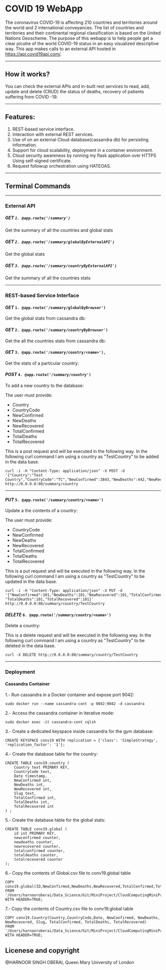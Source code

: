 # COVID 19 WebApp
The coronavirus COVID-19 is affecting 210 countries and territories around the world and 2 international conveyances. The list of countries and territories and their continental regional classification is based on the United Nations Geoscheme. The purpose of this webapp is to help people get a clear picutre of the world COVID-19 status in an easy visualized descriptive way. This app makes calls to an external API hosted in https://api.covid19api.com/. 

---

## How it works?

You can check the external APIs and in-built rest services to read, add, update and delete (CRUD) the status of deaths, recovery of patients suffering from COVID -19.

---
## Features:

1. REST-based service interface.
2. Interaction with external REST services.
3. Use of on an external Cloud database(cassandra db) for persisting information. 
4. Support for cloud scalability, deployment in a container environment.
5. Cloud security awareness by running my flask application over HTTPS Using self-signed certificate.
6. Request followup orchestration using HATEOAS.

---

## Terminal Commands

---

### External API

##### *GET* `1. @app.route('/summary')`
Get the summary of all the countries and global stats

##### *GET*  `2. @app.route('/summary/globalByExternalAPI')`
Get the global stats

##### *GET*  `3. @app.route('/summary/countryByExternalAPI')`
Get the summary of all the countries  stats

---
### REST-based Service Interface

#### *GET*  `1. @app.route('/summary/globalByBrowser')`

Get the global stats from cassandra db:

#### *GET*  `2. @app.route('/summary/countryByBrowser')`

Get the all the countries stats from cassandra db:

#### *GET*  `3. @app.route('/summary/country/<name>'),`

Get the stats of a particular country:

#### *POST*  `4. @app.route('/summary/country')`

To add a new country to the database:

The user must provide:
* Country
* CountryCode
* NewConfirmed
* NewDeaths
* NewRecovered
* TotalConfirmed
* TotalDeaths
* TotalRecovered

This is a post request and will be executed in the following way. In the following curl command I am using a country as "TestCountry" to be added in the data base.
```
curl -i -H "Content-Type: application/json" -X POST -d '{"Country":"Test Country","CountryCode":"TC","NewConfirmed":3843,"NewDeaths":442,"NewRecovered":58,"TotalConfirmed":52279,"TotalDeaths":5385,"TotalRecovered":287}' http://0.0.0.0:80/summary/country
```
----

#### *PUT* `5. @app.route('/summary/country/<name>')`

Update a the contents of a country:

The user must provide:
* CountryCode
* NewConfirmed
* NewDeaths
* NewRecovered
* TotalConfirmed
* TotalDeaths
* TotalRecovered

This is a put request and will be executed in the following way. In the following curl command I am using a country as "TestCountry" to be updated in the data base.

```
curl -i -H "Content-Type: application/json" -X PUT -d '{"NewConfirmed":101,"NewDeaths":101,"NewRecovered":101,"TotalConfirmed":101,
"TotalDeaths":101,"TotalRecovered":101}' http://0.0.0.0:80/summary/country/TestCountry
```

#### *DELETE* `6. @app.route('/summary/country/<name>')`

Delete a country:

This is a delete request and will be executed in the following way. In the following curl command I am using a country as "TestCountry" to be deleted in the data base.

```
curl -X DELETE http://0.0.0.0:80/summary/country/TestCountry
```

---


### Deployment

#### Cassandra Container 

1.- Run cassandra in a Docker container and expose port 9042:
```
sudo docker run --name cassandra-cont -p 9042:9042 -d cassandra
```

2.- Access the cassandra container in iterative mode:
```
sudo docker exec -it cassandra-cont cqlsh
```

3.- Create a dedicated keyspace inside cassandra for the gym database:

```
CREATE KEYSPACE conv19 WITH replication = {'class': 'SimpleStrategy', 'replication_factor': '1'};
```

4.- Create the database table for the country:
```
CREATE TABLE conv19.country (
    Country text PRIMARY KEY,
    CountryCode text,
    Date timestamp,
    NewConfirmed int,
    NewDeaths int,
    NewRecovered int,
    Slug text,
    TotalConfirmed int,
    TotalDeaths int,
    TotalRecovered int
) ;
```
5.- Create the database table for the global stats: 
```
CREATE TABLE conv19.global (
    id int PRIMARY KEY,
    newconfirmed counter,
    newdeaths counter,
    newrecovered counter,
    totalconfirmed counter,
    totaldeaths counter,
    totalrecovered counter
);

```
6.- Copy the contents of Global.csv file to conv19.global table
```
COPY conv19.global(ID,NewConfirmed,NewDeaths,NewRecovered,TotalConfirmed,TotalDeaths,TotalRecovered)
FROM '/Users/harnooroberai/Data_Science/Git/MiniProject/CloudComputingMiniProject/Global.csv' WITH HEADER=TRUE;
```

7.- Copy the contents of Country.csv file to conv19.global table
```
COPY conv19.Country(Country,CountryCode,Date, NewConfirmed, NewDeaths, NewRecovered, Slug, TotalConfirmed, TotalDeaths, TotalRecovered)
FROM '/Users/harnooroberai/Data_Science/Git/MiniProject/CloudComputingMiniProject/Country.csv' WITH HEADER=TRUE;
```

## Licenese and copyright
@HARNOOR SINGH OBERAI, Queen Mary University of London
